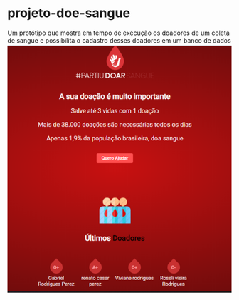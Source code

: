 # projeto-doe-sangue
Um protótipo que mostra em tempo de execução os doadores de um coleta de sangue e possibilita o cadastro desses doadores em um banco de dados
![](projeto.png)
